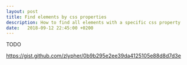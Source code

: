 ```yaml
---
layout: post
title: Find elements by css properties
description: How to find all elements with a specific css property
date:   2018-09-12 22:45:00 +0200
---
```


TODO

https://gist.github.com/zlypher/0b9b295e2ee39da4125105e88d8d7d3e